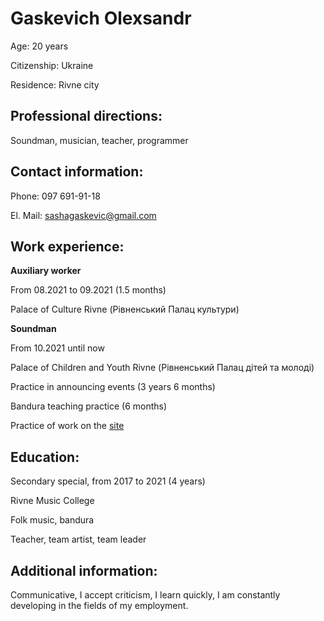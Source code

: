 # Gaskevich Olexsandr
Age:            20 years

Citizenship:    Ukraine

Residence:      Rivne city

## Professional directions:
Soundman, musician, teacher, programmer

## Contact information:
Phone:          097 691-91-18

El. Mail:       sashagaskevic@gmail.com

## Work experience:
**Auxiliary worker**

From 08.2021 to 09.2021 (1.5 months)

Palace of Culture Rivne (Рівненський Палац культури)


**Soundman**

From 10.2021 until now

Palace of Children and Youth Rivne (Рівненський Палац дітей та молоді)


Practice in announcing events (3 years 6 months)

Bandura teaching practice (6 months)

Practice of work on the [site](https://github.com/Zaluzhna/grace_rivne)

## Education:
Secondary special, from 2017 to 2021 (4 years)

Rivne Music College

Folk music, bandura

Teacher, team artist, team leader

## Additional information:
Communicative, I accept criticism, I learn quickly, I am constantly developing in the fields of my employment.